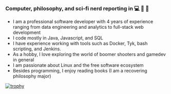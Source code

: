 ### Computer, philosophy, and sci-fi nerd reporting in 💻 📘 🖖

- I am a professional software developer with 4 years of experience ranging from data engineering and analytics to full-stack web development
- I code mostly in Java, Javascript, and SQL
- I have experience working with tools such as Docker, Tyk, bash scripting, and Jenkins.
- As a hobby, I love exploring the world of boomer shooters and gamedev in general
- I am passionate about Linux and the free software ecosystem
- Besides programming, I enjoy reading books (I am a recovering philosophy major)


<!--
**garak92/garak92** is a ✨ _special_ ✨ repository because its `README.md` (this file) appears on your GitHub profile.

Here are some ideas to get you started:

- 🔭 I’m currently working on ...
- 🌱 I’m currently learning ...
- 👯 I’m looking to collaborate on ...
- 🤔 I’m looking for help with ...
- 💬 Ask me about ...
- 📫 How to reach me: ...
- 😄 Pronouns: ...
- ⚡ Fun fact: ...
-->

[![trophy](https://github-profile-trophy.vercel.app/?username=garak92)](https://github.com/ryo-ma/github-profile-trophy)
